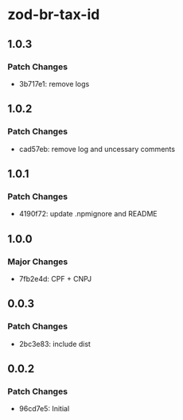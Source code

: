 # zod-br-tax-id

## 1.0.3

### Patch Changes

- 3b717e1: remove logs

## 1.0.2

### Patch Changes

- cad57eb: remove log and uncessary comments

## 1.0.1

### Patch Changes

- 4190f72: update .npmignore and README

## 1.0.0

### Major Changes

- 7fb2e4d: CPF + CNPJ

## 0.0.3

### Patch Changes

- 2bc3e83: include dist

## 0.0.2

### Patch Changes

- 96cd7e5: Initial
